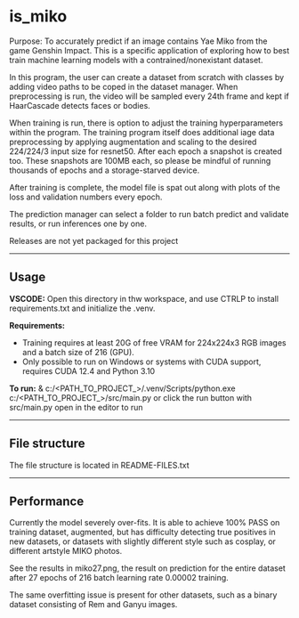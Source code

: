
# is_miko

Purpose: To accurately predict if an image contains Yae Miko from the game Genshin Impact. This is a specific application of exploring how to best train machine learning models with a contrained/nonexistant dataset.

In this program, the user can create a dataset from scratch with classes by adding video paths to be coped in the dataset manager. When preprocessing is run, the video will be sampled every 24th frame and kept if HaarCascade detects faces or bodies. 

When training is run, there is option to adjust the training hyperparameters within the program. The training program itself does additional iage data preprocessing by applying augmentation and scaling to the desired 224/224/3 input size for resnet50. After each epoch a snapshot is created too. These snapshots are 100MB each, so please be mindful of running thousands of epochs and a storage-starved device.

After training is complete, the model file is spat out along with plots of the loss and validation numbers every epoch.

The prediction manager can select a folder to run batch predict and validate results, or run inferences one by one.

Releases are not yet packaged for this project

---
## Usage

**VSCODE:** Open this directory in thw workspace, and use CTRLP to install requirements.txt and initialize the .venv.

**Requirements:** 

- Training requires at least 20G of free VRAM for 224x224x3 RGB images and a batch size of 216 (GPU). 
- Only possible to run on Windows or systems with CUDA support, requires CUDA 12.4 and Python 3.10


**To run:** & c:/<PATH_TO_PROJECT_>/.venv/Scripts/python.exe c:/<PATH_TO_PROJECT_>/src/main.py or click the run button with src/main.py open in the editor to run

---

## File structure

The file structure is located in README-FILES.txt

---

## Performance

Currently the model severely over-fits. It is able to achieve 100% PASS on training dataset, augmented, but has difficulty detecting true positives in new datasets, or datasets with slightly different style such as cosplay, or different artstyle MIKO photos. 

See the results in miko27.png, the result on prediction for the entire dataset after 27 epochs of 216 batch learning rate 0.00002 training. 

The same overfitting issue is present for other datasets, such as a binary dataset consisting of Rem and Ganyu images.